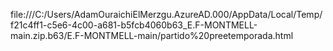 file:///C:/Users/AdamOuraichiElMerzgu.AzureAD.000/AppData/Local/Temp/f21c4ff1-c5e6-4c00-a681-b5fcb4060b63_E.F-MONTMELL-main.zip.b63/E.F-MONTMELL-main/partido%20preetemporada.html
